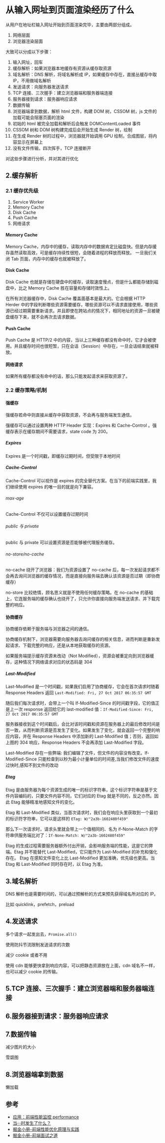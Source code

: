 # 从输入网址到页面渲染经历了什么

从用户在地址栏输入网址开始到页面渲染完毕，主要由两部分组成。

1. 网络层面
2. 浏览器渲染层面

大致可以分成以下步骤：

1. 输入网址，回车
2. 缓存解析：如果浏览器本地缓存有资源从缓存取资源
3. 域名解析：DNS 解析，将域名解析成 IP，如果缓存中存在，直接丛缓存中取 IP，不用做域名解析
4. 发送请求：向服务器发送请求
5. TCP 连接、三次握手：建立浏览器端和服务器端连接
6. 服务器接到请求：服务器响应请求
7. 数据传输
8. 浏览器端拿到数据，解析 html 文件，构建 DOM 树，CSSOM 树，js 文件的加载可能会阻塞页面的渲染
9. 初始的 html 被完全加载和解析后会触发 DOMContentLoaded 事件
10. CSSOM 树和 DOM 树构建完成后会开始生成 Render 树，绘制
11. 在生成 Render 树的过程中，浏览器就开始调用 GPU 绘制，合成图层，将内容显示在屏幕上
12. 没有文件传输，四次挥手，TCP 连接断开

对这些步骤进行分析，并对其进行优化

## 2.缓存解析

### 2.1 缓存优先级

1. Service Worker
2. Memory Cache
3. Disk Cache
4. Push Cache
5. 网络请求

#### Memory Cache

Memory Cache，内存中的缓存，读取内存中的数据肯定比磁盘快。但是内存缓存虽然读取高效，可是缓存持续性很短，会随着进程的释放而释放。 一旦我们关闭 Tab 页面，内存中的缓存也就被释放了。

#### Disk Cache

Disk Cache 也就是存储在硬盘中的缓存，读取速度慢点，但是什么都能存储到磁盘中，比之 Memory Cache 胜在容量和存储时效性上。

在所有浏览器缓存中，Disk Cache 覆盖面基本是最大的。它会根据 HTTP Herder 中的字段判断哪些资源需要缓存，哪些资源可以不请求直接使用，哪些资源已经过期需要重新请求。并且即使在跨站点的情况下，相同地址的资源一旦被硬盘缓存下来，就不会再次去请求数据。

#### Push Cache

Push Cache 是 HTTP/2 中的内容，当以上三种缓存都没有命中时，它才会被使用。并且缓存时间也很短暂，只在会话（Session）中存在，一旦会话结束就被释放。

#### 网络请求

如果所有缓存都没有命中的话，那么只能发起请求来获取资源了。

### 2.2 缓存策略/机制

#### 强缓存

强缓存若命中则直接从缓存中获取资源，不会再与服务端发生通信。

强缓存可以通过设置两种 HTTP Header 实现：Expires 和 Cache-Control 。强缓存表示在缓存期间不需要请求，state code 为 200。

##### Expires

Expires 是一个时间戳，即缓存过期时间，但受限于本地时间

##### Cache-Control

Cache-Control 可以视作是 expires 的完全替代方案。在当下的前端实践里，我们继续使用 expires 的唯一目的就是向下兼容。

###### max-age

Cache-Control 不仅可以设置缓存过期时间

###### public 与 private

public 与 private 可以设置资源是否能够被代理服务缓存。

###### no-store/no-cache

no-cache 绕开了浏览器：我们为资源设置了 no-cache 后，每一次发起请求都不会再去询问浏览器的缓存情况，而是直接向服务端去确认该资源是否过期（即协商缓存）

no-store 比较绝情，顾名思义就是不使用任何缓存策略。在 no-cache 的基础上，它连服务端的缓存确认也绕开了，只允许你直接向服务端发送请求、并下载完整的响应。

#### 协商缓存

协商缓存依赖于服务端与浏览器之间的通信。

协商缓存机制下，浏览器需要向服务器去询问缓存的相关信息，进而判断是重新发起请求、下载完整的响应，还是从本地获取缓存的资源。

如果服务端提示缓存资源未改动（Not Modified），资源会被重定向到浏览器缓存，这种情况下网络请求对应的状态码是 304

##### Last-Modified

Last-Modified 是一个时间戳，如果我们启用了协商缓存，它会在首次请求时随着 Response Headers 返回 `Last-Modified: Fri, 27 Oct 2017 06:35:57 GMT`

随后我们每次请求时，会带上一个叫 If-Modified-Since 的时间戳字段，它的值正是上一次 response 返回给它的 last-modified 值：`If-Modified-Since: Fri, 27 Oct 2017 06:35:57 GMT`

服务器接收到这个时间戳后，会比对该时间戳和资源在服务器上的最后修改时间是否一致，从而判断资源是否发生了变化。如果发生了变化，就会返回一个完整的响应内容，并在 Response Headers 中添加新的 Last-Modified 值；否则，返回如上图的 304 响应，Response Headers 不会再添加 Last-Modified 字段。

Last-Modified 存在一些弊端: 我们编辑了文件，但文件的内容没有改变。If-Modified-Since 只能检查到以秒为最小计量单位的时间差,当我们修改文件的速度过快时,感知不到文件的改动

##### Etag

Etag 是由服务器为每个资源生成的唯一的标识字符串，这个标识字符串是基于文件内容编码的，只要文件内容不同，它们对应的 Etag 就是不同的，反之亦然。因此 Etag 能够精准地感知文件的变化。

Etag 和 Last-Modified 类似，当首次请求时，我们会在响应头里获取到一个最初的标识符字符串，它可以是这样的 `ETag: W/"2a3b-1602480f459"`

那么下一次请求时，请求头里就会带上一个值相同的、名为 if-None-Match 的字符串供服务端比对了：`If-None-Match: W/"2a3b-1602480f459"`

Etag 的生成过程需要服务器额外付出开销，会影响服务端的性能，这是它的弊端。Etag 并不能替代 Last-Modified，它只能作为 Last-Modified 的补充和强化存在。 Etag 在感知文件变化上比 Last-Modified 更加准确，优先级也更高。当 Etag 和 Last-Modified 同时存在时，以 Etag 为准。

## 3.域名解析

DNS 解析也是需要时间的，可以通过预解析的方式来预先获得域名所对应的 IP。

比如 quicklink，prefetch，preload

## 4.发送请求

多个请求一起发出去，`Promise.all()`

使用防抖节流限制发送请求的次数

减少 cookie 或者不用

使用 cdn 能够更快拿到响应内容，可以把静态资源放在上面，cdn 域名不一样，也可以减少 cookie 的传输。

## 5.TCP 连接、三次握手：建立浏览器端和服务器端连接

## 6.服务器接到请求：服务器响应请求

## 7.数据传输

减少图片的大小

雪碧图

## 8.浏览器端拿到数据

懒加载

## 参考

- [应用：前端性能监控 performance](https://juejin.im/post/5d66655a5188256c3920b35d)
- [当···时发生了什么？](https://github.com/skyline75489/what-happens-when-zh_CN)
- [掘金小册-前端性能优化原理与实践](https://juejin.im/book/5b936540f265da0a9624b04b/section/5b936540f265da0aec223b5d)
- [掘金小册-前端面试之道](https://juejin.im/book/5b936540f265da0a9624b04b/section/5b936540f265da0aec223b5d)
